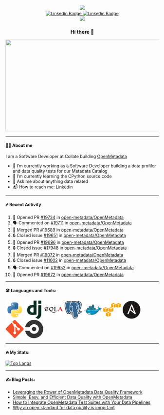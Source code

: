 <div id="header" align="center">
  <img src="https://media.giphy.com/media/5eLDrEaRGHegx2FeF2/giphy.gif" width="100"/>
</div>
<div id="badges" align="center">
  <a href="https://www.linkedin.com/in/teddycrepineau/">
    <img src="https://shields.io/badge/Linkedin-blue?logo=linkedin&logoColor=white&style=for-the-badge" alt="Linkedin Badge"/>
  </a>
  <a href="https://medium.com/@teddycrpineau">
    <img src="https://shields.io/badge/Medium-black?logo=medium&logoColor=white&style=for-the-badge" alt="Linkedin Badge"/>
  </a>
</div>
<div align="center">
  <img src="https://komarev.com/ghpvc/?username=TeddyCr&color=blue&style=flat-square" />
</div>

<h3 align="center">
Hi there 👋
</h3>
<div align="center">
  <img src="https://media.giphy.com/media/L8K62iTDkzGX6/giphy.gif" width="600" height="300"/>
</div>

---

#### :technologist: About me
I am a Software Developer at Collate building <a href="https://open-metadata.org"/>OpenMetadata</a>
- 🔭 I’m currently working as a Software Developer building a data profiler and data quality tests for our Metadata Catalog
- 🐍 I’m currently learning the CPython source code
- 💬 Ask me about anything data related
- 📬 How to reach me: [Linkedin](https://shields.io/badge/Linkedin-blue?logo=linkedin&logoColor=white&style=for-the-badge)

---

#### ⚡️ Recent Activity
<!--START_SECTION:activity-->
1. 💪 Opened PR [#19734](https://github.com/open-metadata/OpenMetadata/pull/19734) in [open-metadata/OpenMetadata](https://github.com/open-metadata/OpenMetadata)
2. 🗣 Commented on [#19711](https://github.com/open-metadata/OpenMetadata/pull/19711#issuecomment-2648216953) in [open-metadata/OpenMetadata](https://github.com/open-metadata/OpenMetadata)
3. 🎉 Merged PR [#19689](https://github.com/open-metadata/OpenMetadata/pull/19689) in [open-metadata/OpenMetadata](https://github.com/open-metadata/OpenMetadata)
4. 🔒 Closed issue [#19651](https://github.com/open-metadata/OpenMetadata/issues/19651) in [open-metadata/OpenMetadata](https://github.com/open-metadata/OpenMetadata)
5. 💪 Opened PR [#19696](https://github.com/open-metadata/OpenMetadata/pull/19696) in [open-metadata/OpenMetadata](https://github.com/open-metadata/OpenMetadata)
6. 🔒 Closed issue [#17948](https://github.com/open-metadata/OpenMetadata/issues/17948) in [open-metadata/OpenMetadata](https://github.com/open-metadata/OpenMetadata)
7. 🎉 Merged PR [#19072](https://github.com/open-metadata/OpenMetadata/pull/19072) in [open-metadata/OpenMetadata](https://github.com/open-metadata/OpenMetadata)
8. 🔒 Closed issue [#11002](https://github.com/open-metadata/OpenMetadata/issues/11002) in [open-metadata/OpenMetadata](https://github.com/open-metadata/OpenMetadata)
9. 🗣 Commented on [#19652](https://github.com/open-metadata/OpenMetadata/issues/19652#issuecomment-2636167808) in [open-metadata/OpenMetadata](https://github.com/open-metadata/OpenMetadata)
10. 💪 Opened PR [#19672](https://github.com/open-metadata/OpenMetadata/pull/19672) in [open-metadata/OpenMetadata](https://github.com/open-metadata/OpenMetadata)
<!--END_SECTION:activity-->

---

#### :hammer_and_wrench: Languages and Tools:
<div>
   <img src="https://github.com/devicons/devicon/blob/master/icons/python/python-original.svg" width="60" height="60"/>
   <img src="https://github.com/devicons/devicon/blob/master/icons/django/django-plain.svg" width="60" height="60"/>
   <img src="https://github.com/devicons/devicon/blob/master/icons/sqlalchemy/sqlalchemy-original.svg" width="60" height="60"/>
   <img src="https://github.com/devicons/devicon/blob/master/icons/postgresql/postgresql-original.svg" width="60" height="60"/>
   <img src="https://github.com/devicons/devicon/blob/master/icons/docker/docker-original.svg" width="60" height="60"/>
   <img src="https://github.com/devicons/devicon/blob/master/icons/amazonwebservices/amazonwebservices-original.svg" width="60" height="60"/>
   <img src="https://github.com/devicons/devicon/blob/master/icons/ansible/ansible-original.svg" width="60" height="60"/>
   <img src="https://github.com/devicons/devicon/blob/master/icons/git/git-original.svg" width="60" height="60"/>
   <img src="https://github.com/devicons/devicon/blob/master/icons/circleci/circleci-plain.svg" width="60" height="60"/>
</div>

---

#### 🔥 My Stats:
[![Top Langs](https://github-readme-stats.vercel.app/api/top-langs/?username=TeddyCr&layout=compact&hide=javascript,html,css)](https://github.com/anuraghazra/github-readme-stats)

---

#### ✍️ Blog Posts:
<!-- BLOG-POST-LIST:START -->
- [Leveraging the Power of OpenMetadata Data Quality Framework](https://blog.open-metadata.org/leveraging-the-power-of-openmetadata-data-quality-framework-385ba2d8eaf?source=rss-16e0670af08f------2)
- [Simple, Easy, and Efficient Data Quality with OpenMetadata](https://blog.open-metadata.org/simple-easy-and-efficient-data-quality-with-openmetadata-1c4e7d329364?source=rss-16e0670af08f------2)
- [How to Integrate OpenMetadata Test Suites with Your Data Pipelines](https://blog.open-metadata.org/how-to-integrate-openmetadata-test-suites-with-your-data-pipelines-d83fb55fa494?source=rss-16e0670af08f------2)
- [Why an open standard for data quality is important](https://blog.open-metadata.org/why-are-we-building-a-data-quality-standard-1753fae87259?source=rss-16e0670af08f------2)
<!-- BLOG-POST-LIST:END -->
